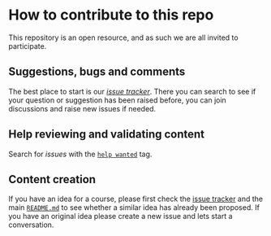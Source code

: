 # How to contribute to this repo

This repository is an open resource, and as such we are all invited to
participate.

## Suggestions, bugs and comments

The best place to start is our
[_issue tracker_](https://github.com/Laboratoria/curricula-mobile/issues). There
you can search to see if your question or suggestion has been raised before, you
can join discussions and raise new issues if needed.

## Help reviewing and validating content

Search for _issues_ with the [`help wanted`](https://github.com/Laboratoria/curricula-mobile/issues?q=is%3Aissue+is%3Aopen+label%3A%22help+wanted%22)
tag.

## Content creation

If you have an idea for a course, please first check the
[issue tracker](https://github.com/Laboratoria/curricula-mobile/issues) and the
main [`README.md`](README.md) to see whether a similar idea has already been
proposed. If you have an original idea please create a new issue and lets start
a conversation.

